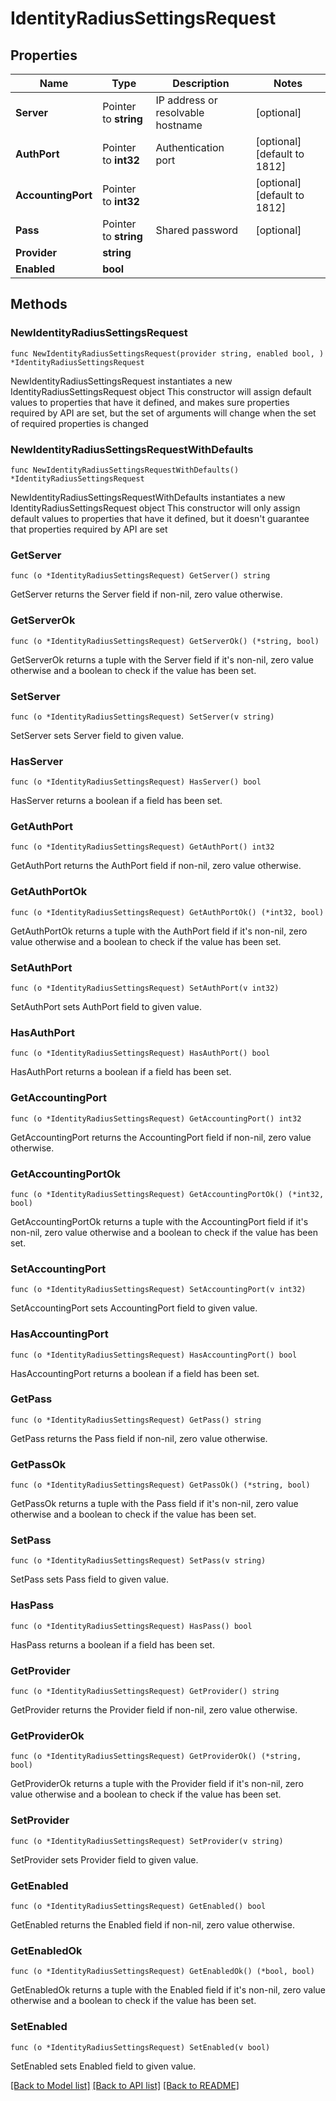 # IdentityRadiusSettingsRequest

## Properties

Name | Type | Description | Notes
------------ | ------------- | ------------- | -------------
**Server** | Pointer to **string** | IP address or resolvable hostname | [optional] 
**AuthPort** | Pointer to **int32** | Authentication port | [optional] [default to 1812]
**AccountingPort** | Pointer to **int32** |  | [optional] [default to 1812]
**Pass** | Pointer to **string** | Shared password | [optional] 
**Provider** | **string** |  | 
**Enabled** | **bool** |  | 

## Methods

### NewIdentityRadiusSettingsRequest

`func NewIdentityRadiusSettingsRequest(provider string, enabled bool, ) *IdentityRadiusSettingsRequest`

NewIdentityRadiusSettingsRequest instantiates a new IdentityRadiusSettingsRequest object
This constructor will assign default values to properties that have it defined,
and makes sure properties required by API are set, but the set of arguments
will change when the set of required properties is changed

### NewIdentityRadiusSettingsRequestWithDefaults

`func NewIdentityRadiusSettingsRequestWithDefaults() *IdentityRadiusSettingsRequest`

NewIdentityRadiusSettingsRequestWithDefaults instantiates a new IdentityRadiusSettingsRequest object
This constructor will only assign default values to properties that have it defined,
but it doesn't guarantee that properties required by API are set

### GetServer

`func (o *IdentityRadiusSettingsRequest) GetServer() string`

GetServer returns the Server field if non-nil, zero value otherwise.

### GetServerOk

`func (o *IdentityRadiusSettingsRequest) GetServerOk() (*string, bool)`

GetServerOk returns a tuple with the Server field if it's non-nil, zero value otherwise
and a boolean to check if the value has been set.

### SetServer

`func (o *IdentityRadiusSettingsRequest) SetServer(v string)`

SetServer sets Server field to given value.

### HasServer

`func (o *IdentityRadiusSettingsRequest) HasServer() bool`

HasServer returns a boolean if a field has been set.

### GetAuthPort

`func (o *IdentityRadiusSettingsRequest) GetAuthPort() int32`

GetAuthPort returns the AuthPort field if non-nil, zero value otherwise.

### GetAuthPortOk

`func (o *IdentityRadiusSettingsRequest) GetAuthPortOk() (*int32, bool)`

GetAuthPortOk returns a tuple with the AuthPort field if it's non-nil, zero value otherwise
and a boolean to check if the value has been set.

### SetAuthPort

`func (o *IdentityRadiusSettingsRequest) SetAuthPort(v int32)`

SetAuthPort sets AuthPort field to given value.

### HasAuthPort

`func (o *IdentityRadiusSettingsRequest) HasAuthPort() bool`

HasAuthPort returns a boolean if a field has been set.

### GetAccountingPort

`func (o *IdentityRadiusSettingsRequest) GetAccountingPort() int32`

GetAccountingPort returns the AccountingPort field if non-nil, zero value otherwise.

### GetAccountingPortOk

`func (o *IdentityRadiusSettingsRequest) GetAccountingPortOk() (*int32, bool)`

GetAccountingPortOk returns a tuple with the AccountingPort field if it's non-nil, zero value otherwise
and a boolean to check if the value has been set.

### SetAccountingPort

`func (o *IdentityRadiusSettingsRequest) SetAccountingPort(v int32)`

SetAccountingPort sets AccountingPort field to given value.

### HasAccountingPort

`func (o *IdentityRadiusSettingsRequest) HasAccountingPort() bool`

HasAccountingPort returns a boolean if a field has been set.

### GetPass

`func (o *IdentityRadiusSettingsRequest) GetPass() string`

GetPass returns the Pass field if non-nil, zero value otherwise.

### GetPassOk

`func (o *IdentityRadiusSettingsRequest) GetPassOk() (*string, bool)`

GetPassOk returns a tuple with the Pass field if it's non-nil, zero value otherwise
and a boolean to check if the value has been set.

### SetPass

`func (o *IdentityRadiusSettingsRequest) SetPass(v string)`

SetPass sets Pass field to given value.

### HasPass

`func (o *IdentityRadiusSettingsRequest) HasPass() bool`

HasPass returns a boolean if a field has been set.

### GetProvider

`func (o *IdentityRadiusSettingsRequest) GetProvider() string`

GetProvider returns the Provider field if non-nil, zero value otherwise.

### GetProviderOk

`func (o *IdentityRadiusSettingsRequest) GetProviderOk() (*string, bool)`

GetProviderOk returns a tuple with the Provider field if it's non-nil, zero value otherwise
and a boolean to check if the value has been set.

### SetProvider

`func (o *IdentityRadiusSettingsRequest) SetProvider(v string)`

SetProvider sets Provider field to given value.


### GetEnabled

`func (o *IdentityRadiusSettingsRequest) GetEnabled() bool`

GetEnabled returns the Enabled field if non-nil, zero value otherwise.

### GetEnabledOk

`func (o *IdentityRadiusSettingsRequest) GetEnabledOk() (*bool, bool)`

GetEnabledOk returns a tuple with the Enabled field if it's non-nil, zero value otherwise
and a boolean to check if the value has been set.

### SetEnabled

`func (o *IdentityRadiusSettingsRequest) SetEnabled(v bool)`

SetEnabled sets Enabled field to given value.



[[Back to Model list]](../README.md#documentation-for-models) [[Back to API list]](../README.md#documentation-for-api-endpoints) [[Back to README]](../README.md)


